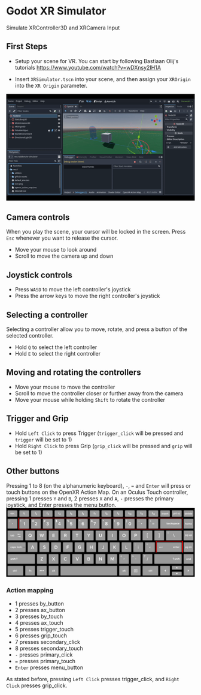 # Godot XR Simulator
Simulate XRController3D and XRCamera Input

## First Steps
- Setup your scene for VR. You can start by following Bastiaan Olij's tutorials
https://www.youtube.com/watch?v=wDXnsy2IH1A

- Insert ``XRSimulator.tscn`` into your scene, and then assign your ``XROrigin`` into the ``XR Origin`` parameter.

![How to setup a VR Simulator](https://github.com/Cafezinhu/godot-vr-simulator/blob/main/github-assets/assigngif.gif?raw=true)


## Camera controls
When you play the scene, your cursor will be locked in the screen. Press ``Esc`` whenever you want to release the cursor.
- Move your mouse to look around
- Scroll to move the camera up and down

## Joystick controls
- Press ``WASD`` to move the left controller's joystick
- Press the arrow keys to move the right controller's joystick

## Selecting a controller
Selecting a controller allow you to move, rotate, and press a button of the selected controller.
- Hold ``Q`` to select the left controller
- Hold ``E`` to select the right controller

## Moving and rotating the controllers
- Move your mouse to move the controller
- Scroll to move the controller closer or further away from the camera
- Move your mouse while holding ``Shift`` to rotate the controller

## Trigger and Grip
- Hold ``Left Click`` to press Trigger (``trigger_click`` will be pressed and ``trigger`` will be set to 1)
- Hold ``Right Click`` to press Grip (``grip_click`` will be pressed and ``grip`` will be set to 1)

## Other buttons
Pressing 1 to 8 (on the alphanumeric keyboard), ``-``, ``=`` and ``Enter`` will press or touch buttons on the OpenXR Action Map. On an Oculus Touch controller, pressing 1 presses ``Y`` and ``B``, 2 presses ``X`` and ``A``, ``-`` presses the primary joystick, and Enter presses the menu button.
![Keyboard](https://github.com/Cafezinhu/godot-vr-simulator/blob/main/github-assets/keyboard.png?raw=true)

### Action mapping
- 1 presses by_button
- 2 presses ax_button
- 3 presses by_touch
- 4 presses ax_touch
- 5 presses trigger_touch
- 6 presses grip_touch
- 7 presses secondary_click
- 8 presses secondary_touch
- ``-`` presses primary_click
- ``=`` presses primary_touch
- ``Enter`` presses menu_button

As stated before, pressing ``Left Click`` presses trigger_click, and ``Right Click`` presses grip_click.
